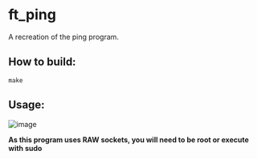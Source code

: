 # ft_ping
A recreation of the ping program.

## How to build:
```make```

## Usage:
![image](https://user-images.githubusercontent.com/29956389/86370842-7ef45900-bc80-11ea-86d3-497b210bad65.png)

**As this program uses RAW sockets, you will need to be root or execute with sudo**
